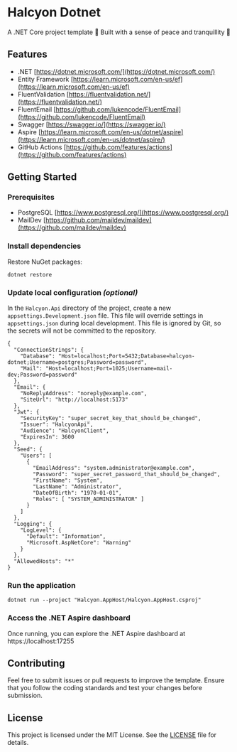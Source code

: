 ﻿# Halcyon Dotnet

A .NET Core project template 👷 Built with a sense of peace and tranquillity 🙏

## Features

- .NET
  [https://dotnet.microsoft.com/](https://dotnet.microsoft.com/)
- Entity Framework
  [https://learn.microsoft.com/en-us/ef](https://learn.microsoft.com/en-us/ef)
- FluentValidation
  [https://fluentvalidation.net/](https://fluentvalidation.net/)
- FluentEmail
  [https://github.com/lukencode/FluentEmail](https://github.com/lukencode/FluentEmail)
- Swagger
  [https://swagger.io/](https://swagger.io/)
- Aspire
  [https://learn.microsoft.com/en-us/dotnet/aspire](https://learn.microsoft.com/en-us/dotnet/aspire/)
- GitHub Actions
  [https://github.com/features/actions](https://github.com/features/actions)

## Getting Started

### Prerequisites

- PostgreSQL
  [https://www.postgresql.org/](https://www.postgresql.org/)
- MailDev
  [https://github.com/maildev/maildev](https://github.com/maildev/maildev)

### Install dependencies

Restore NuGet packages:

```
dotnet restore
```

### Update local configuration _(optional)_

In the `Halcyon.Api` directory of the project, create a new `appsettings.Development.json` file. This file will override settings in `appsettings.json` during local development. This file is ignored by Git, so the secrets will not be committed to the repository.

```
{
  "ConnectionStrings": {
    "Database": "Host=localhost;Port=5432;Database=halcyon-dotnet;Username=postgres;Password=password",
    "Mail": "Host=localhost;Port=1025;Username=mail-dev;Password=password"
  },
  "Email": {
    "NoReplyAddress": "noreply@example.com",
    "SiteUrl": "http://localhost:5173"
  },
  "Jwt": {
    "SecurityKey": "super_secret_key_that_should_be_changed",
    "Issuer": "HalcyonApi",
    "Audience": "HalcyonClient",
    "ExpiresIn": 3600
  },
  "Seed": {
    "Users": [
      {
        "EmailAddress": "system.administrator@example.com",
        "Password": "super_secret_password_that_should_be_changed",
        "FirstName": "System",
        "LastName": "Administrator",
        "DateOfBirth": "1970-01-01",
        "Roles": [ "SYSTEM_ADMINISTRATOR" ]
      }
    ]
  },
  "Logging": {
    "LogLevel": {
      "Default": "Information",
      "Microsoft.AspNetCore": "Warning"
    }
  },
  "AllowedHosts": "*"
}
```

### Run the application

```
dotnet run --project "Halcyon.AppHost/Halcyon.AppHost.csproj"
```

### Access the .NET Aspire dashboard

Once running, you can explore the .NET Aspire dashboard at https://localhost:17255

## Contributing

Feel free to submit issues or pull requests to improve the template. Ensure that you follow the coding standards and test your changes before submission.

## License

This project is licensed under the MIT License. See the [LICENSE](LICENSE) file for details.
